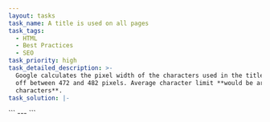 ```yaml
---
layout: tasks
task_name: A title is used on all pages
task_tags:
  - HTML
  - Best Practices
  - SEO
task_priority: high
task_detailed_description: >-
  Google calculates the pixel width of the characters used in the title and cuts
  off between 472 and 482 pixels. Average character limit **would be around 55
  characters**.
task_solution: |-
  ```
  <title>Page Title</title>
  ```
---
```


